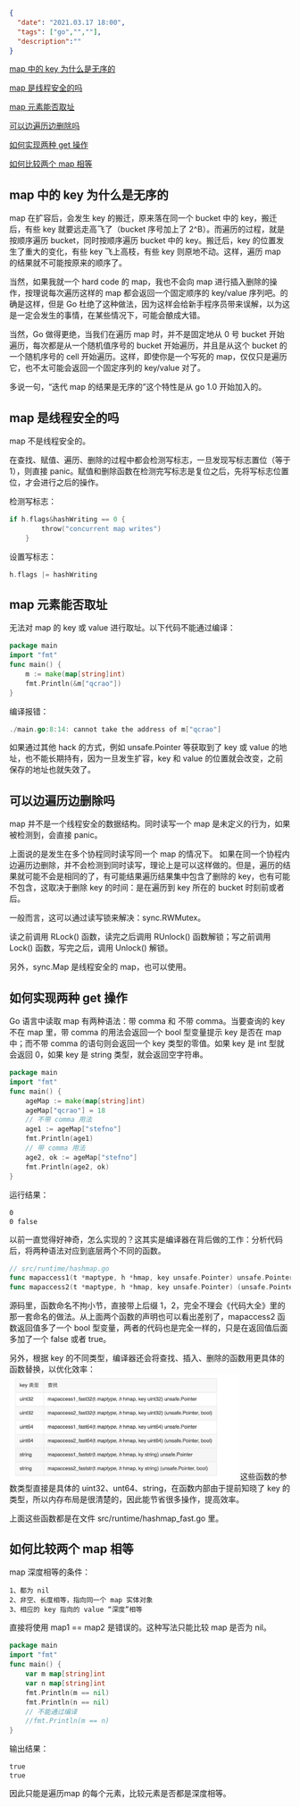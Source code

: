 ```json
{
  "date": "2021.03.17 18:00",
  "tags": ["go","",""],
  "description":""
}
```
[map 中的 key 为什么是无序的](#jump1)

[map 是线程安全的吗](#jump2)

[map 元素能否取址](#jump3)

[可以边遍历边删除吗](#jump4)

[如何实现两种 get 操作](#jump5)

[如何比较两个 map 相等](#jump6)

## <span id="jump1">map 中的 key 为什么是无序的</span>

map 在扩容后，会发生 key 的搬迁，原来落在同一个 bucket 中的 key，搬迁后，有些 key 就要远走高飞了（bucket 序号加上了 2^B）。而遍历的过程，就是按顺序遍历 bucket，同时按顺序遍历 bucket 中的 key。搬迁后，key 的位置发生了重大的变化，有些 key 飞上高枝，有些 key 则原地不动。这样，遍历 map 的结果就不可能按原来的顺序了。

当然，如果我就一个 hard code 的 map，我也不会向 map 进行插入删除的操作，按理说每次遍历这样的 map 都会返回一个固定顺序的 key/value 序列吧。的确是这样，但是 Go 杜绝了这种做法，因为这样会给新手程序员带来误解，以为这是一定会发生的事情，在某些情况下，可能会酿成大错。

当然，Go 做得更绝，当我们在遍历 map 时，并不是固定地从 0 号 bucket 开始遍历，每次都是从一个随机值序号的 bucket 开始遍历，并且是从这个 bucket 的一个随机序号的 cell 开始遍历。这样，即使你是一个写死的 map，仅仅只是遍历它，也不太可能会返回一个固定序列的 key/value 对了。

多说一句，“迭代 map 的结果是无序的”这个特性是从 go 1.0 开始加入的。

## <span id="jump2">map 是线程安全的吗</span>

map 不是线程安全的。

在查找、赋值、遍历、删除的过程中都会检测写标志，一旦发现写标志置位（等于1），则直接 panic。赋值和删除函数在检测完写标志是复位之后，先将写标志位置位，才会进行之后的操作。

检测写标志：

```go
if h.flags&hashWriting == 0 {
        throw("concurrent map writes")
    }
```
设置写标志：
```go
h.flags |= hashWriting
```

## <span id="jump3">map 元素能否取址</span>
无法对 map 的 key 或 value 进行取址。以下代码不能通过编译：
```go
package main
import "fmt"
func main() {
    m := make(map[string]int)
    fmt.Println(&m["qcrao"])
}
```
编译报错：
```go
./main.go:8:14: cannot take the address of m["qcrao"]
```
如果通过其他 hack 的方式，例如 unsafe.Pointer 等获取到了 key 或 value 的地址，也不能长期持有，因为一旦发生扩容，key 和 value 的位置就会改变，之前保存的地址也就失效了。

## <span id="jump4">可以边遍历边删除吗</span>

map 并不是一个线程安全的数据结构。同时读写一个 map 是未定义的行为，如果被检测到，会直接 panic。

上面说的是发生在多个协程同时读写同一个 map 的情况下。 如果在同一个协程内边遍历边删除，并不会检测到同时读写，理论上是可以这样做的。但是，遍历的结果就可能不会是相同的了，有可能结果遍历结果集中包含了删除的 key，也有可能不包含，这取决于删除 key 的时间：是在遍历到 key 所在的 bucket 时刻前或者后。

一般而言，这可以通过读写锁来解决：sync.RWMutex。

读之前调用 RLock() 函数，读完之后调用 RUnlock() 函数解锁；写之前调用 Lock() 函数，写完之后，调用 Unlock() 解锁。

另外，sync.Map 是线程安全的 map，也可以使用。

## <span id="jump5">如何实现两种 get 操作</span>

Go 语言中读取 map 有两种语法：带 comma 和 不带 comma。当要查询的 key 不在 map 里，带 comma 的用法会返回一个 bool 型变量提示 key 是否在 map 中；而不带 comma 的语句则会返回一个 key 类型的零值。如果 key 是 int 型就会返回 0，如果 key 是 string 类型，就会返回空字符串。
```go
package main
import "fmt"
func main() {
    ageMap := make(map[string]int)
    ageMap["qcrao"] = 18
    // 不带 comma 用法
    age1 := ageMap["stefno"]
    fmt.Println(age1)
    // 带 comma 用法
    age2, ok := ageMap["stefno"]
    fmt.Println(age2, ok)
}
```
运行结果：
```text
0
0 false
```
以前一直觉得好神奇，怎么实现的？这其实是编译器在背后做的工作：分析代码后，将两种语法对应到底层两个不同的函数。
```go
// src/runtime/hashmap.go
func mapaccess1(t *maptype, h *hmap, key unsafe.Pointer) unsafe.Pointer
func mapaccess2(t *maptype, h *hmap, key unsafe.Pointer) (unsafe.Pointer, bool)
```
源码里，函数命名不拘小节，直接带上后缀 1，2，完全不理会《代码大全》里的那一套命名的做法。从上面两个函数的声明也可以看出差别了，mapaccess2 函数返回值多了一个 bool 型变量，两者的代码也是完全一样的，只是在返回值后面多加了一个 false 或者 true。

另外，根据 key 的不同类型，编译器还会将查找、插入、删除的函数用更具体的函数替换，以优化效率：
<img src="./images/some_1.png" alt="some_1" style="zoom:40%;" />
这些函数的参数类型直接是具体的 uint32、unt64、string，在函数内部由于提前知晓了 key 的类型，所以内存布局是很清楚的，因此能节省很多操作，提高效率。

上面这些函数都是在文件 src/runtime/hashmap_fast.go 里。

## <span id="jump6">如何比较两个 map 相等</span>

map 深度相等的条件：
```text
1、都为 nil
2、非空、长度相等，指向同一个 map 实体对象
3、相应的 key 指向的 value “深度”相等
```
直接将使用 map1 == map2 是错误的。这种写法只能比较 map 是否为 nil。
```go
package main
import "fmt"
func main() {
    var m map[string]int
    var n map[string]int
    fmt.Println(m == nil)
    fmt.Println(n == nil)
    // 不能通过编译
    //fmt.Println(m == n)
}
```
输出结果：
```text
true
true
```
因此只能是遍历map 的每个元素，比较元素是否都是深度相等。
